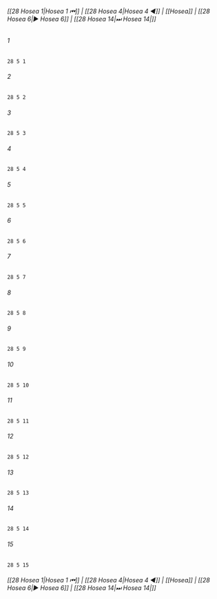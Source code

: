 
###### [[28 Hosea 1|Hosea 1 ⏮]] | [[28 Hosea 4|Hosea 4 ◀]] | [[Hosea]] | [[28 Hosea 6|▶ Hosea 6]] | [[28 Hosea 14|⏭ Hosea 14|]]

###### 1
``` verse
28 5 1 
```
###### 2
``` verse
28 5 2 
```
###### 3
``` verse
28 5 3 
```
###### 4
``` verse
28 5 4 
```
###### 5
``` verse
28 5 5 
```
###### 6
``` verse
28 5 6 
```
###### 7
``` verse
28 5 7 
```
###### 8
``` verse
28 5 8 
```
###### 9
``` verse
28 5 9 
```
###### 10
``` verse
28 5 10 
```
###### 11
``` verse
28 5 11 
```
###### 12
``` verse
28 5 12 
```
###### 13
``` verse
28 5 13 
```
###### 14
``` verse
28 5 14 
```
###### 15
``` verse
28 5 15 
```

###### [[28 Hosea 1|Hosea 1 ⏮]] | [[28 Hosea 4|Hosea 4 ◀]] | [[Hosea]] | [[28 Hosea 6|▶ Hosea 6]] | [[28 Hosea 14|⏭ Hosea 14|]]


